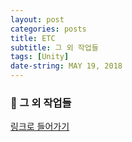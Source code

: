 ```yaml
---
layout: post
categories: posts
title: ETC
subtitle: 그 외 작업들
tags: [Unity]
date-string: MAY 19, 2018
---
```


### 🤝 그 외 작업들

<a href="https://libamiew.notion.site/6603a1f202d140dfb6f2645199dbbf97?v=95fc52af6ed646e1ac9bde7e87e9e68b">링크로 들어가기</a>